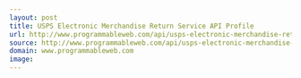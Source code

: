 ```yaml
---
layout: post
title: USPS Electronic Merchandise Return Service API Profile
url: http://www.programmableweb.com/api/usps-electronic-merchandise-return-service
source: http://www.programmableweb.com/api/usps-electronic-merchandise-return-service
domain: www.programmableweb.com
image: 
---
```


